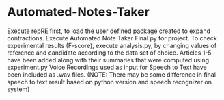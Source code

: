 # Automated-Notes-Taker
Execute repRE first, to load the user defined package created to expand contractions. Execute Automated Note Taker Final.py for project.
To check experimental results (F-score), execute analysis.py, by changing values of reference and candidate according to the data set of choice. Articles 1-5 have been added along with their summaries that were computed using experiment.py 
Voice Recordings used as input for Speech to Text have been included as .wav files. 
(NOTE: There may be some difference in final speech to text result based on python version and speech recognizer on system)
